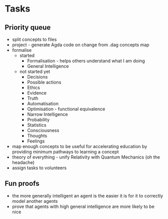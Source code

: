 # Tasks

## Priority queue

* split concepts to files
* project - generate Agda code on change from .dag concepts map
* formalise
  * started
    * Formalisation - helps others understand what I am doing
    * General Intelligence
  * not started yet
    * Decisions
    * Possible actions
    * Ethics
    * Evidence
    * Truth
    * Automatisation
    * Optimisation - functional equivalence
    * Narrow Intelligence
    * Probability
    * Statistics
    <!-- danger zone!!! -->
    * Consciousness
    * Thoughts
    * Feelings
* map enough concepts to be useful for accelerating education by providing minimum pathways to learning a concept
* theory of everything - unify Relativity with Quantum Mechanics (oh the headache)
* assign tasks to volunteers

## Fun proofs

* the more generally intelligent an agent is the easier it is for it to correctly model another agents
* prove that agents with high general intelligence are more likely to be nice